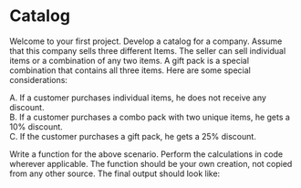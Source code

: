 # Catalog
 Welcome to your first project.  Develop a catalog for a company. Assume that this company sells three different Items. The seller can sell individual items or a combination of any two items. A gift pack is a special combination that contains all three items. Here are some special considerations:  

A. If a customer purchases individual items, he does not receive any discount.  
B. If a customer purchases a combo pack with two unique items, he gets a 10% discount.  
C. If the customer purchases a gift pack, he gets a 25% discount. 

Write a function for the above scenario. Perform the calculations in code wherever applicable.  The function should be your own creation, not copied from any other source.  The final output should look like: 
